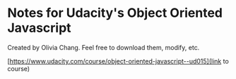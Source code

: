 # Notes for Udacity's Object Oriented Javascript
Created by Olivia Chang. Feel free to download them, modify, etc.


[https://www.udacity.com/course/object-oriented-javascript--ud015](link to course)